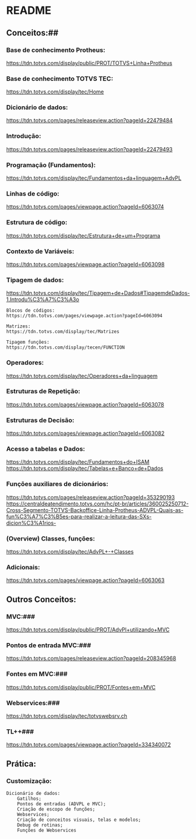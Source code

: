 # README #

## Conceitos:##

### Base de conhecimento Protheus: ###

https://tdn.totvs.com/display/public/PROT/TOTVS+Linha+Protheus

### Base de conhecimento TOTVS TEC: ###
https://tdn.totvs.com/display/tec/Home

### Dicionário de dados: ###
https://tdn.totvs.com/pages/releaseview.action?pageId=22479484

### Introdução: ###
https://tdn.totvs.com/pages/releaseview.action?pageId=22479493

### Programação (Fundamentos): ###
https://tdn.totvs.com/display/tec/Fundamentos+da+linguagem+AdvPL

### Linhas de código: ###
https://tdn.totvs.com/pages/viewpage.action?pageId=6063074

### Estrutura de código: ###
https://tdn.totvs.com/display/tec/Estrutura+de+um+Programa

### Contexto de Variáveis: ###
https://tdn.totvs.com/pages/viewpage.action?pageId=6063098

### Tipagem de dados: ###
https://tdn.totvs.com/display/tec/Tipagem+de+Dados#TipagemdeDados-1.Introdu%C3%A7%C3%A3o

	Blocos de códigos:
	https://tdn.totvs.com/pages/viewpage.action?pageId=6063094

	Matrizes:
	https://tdn.totvs.com/display/tec/Matrizes

	Tipagem funções:
	https://tdn.totvs.com/display/tecen/FUNCTION

### Operadores: ###
https://tdn.totvs.com/display/tec/Operadores+da+linguagem

### Estruturas de Repetição: ###
https://tdn.totvs.com/pages/viewpage.action?pageId=6063078

### Estruturas de Decisão: ###
https://tdn.totvs.com/pages/viewpage.action?pageId=6063082

### Acesso a tabelas e Dados: ###
https://tdn.totvs.com/display/tec/Fundamentos+do+ISAM
https://tdn.totvs.com/display/tec/Tabelas+e+Banco+de+Dados

### Funções auxiliares de dicionários: ###
https://tdn.totvs.com/pages/releaseview.action?pageId=353290193
https://centraldeatendimento.totvs.com/hc/pt-br/articles/360025250712-Cross-Segmento-TOTVS-Backoffice-Linha-Protheus-ADVPL-Quais-as-fun%C3%A7%C3%B5es-para-realizar-a-leitura-das-SXs-dicion%C3%A1rios-

### (Overview) Classes, funções: ###
https://tdn.totvs.com/display/tec/AdvPL+-+Classes

### Adicionais: ###
https://tdn.totvs.com/pages/viewpage.action?pageId=6063063

## Outros Conceitos: ##

### MVC:###
https://tdn.totvs.com/display/public/PROT/AdvPl+utilizando+MVC

### Pontos de entrada MVC:###
https://tdn.totvs.com/pages/releaseview.action?pageId=208345968

### Fontes em MVC:###
https://tdn.totvs.com/display/public/PROT/Fontes+em+MVC

### Webservices:###
https://tdn.totvs.com/display/tec/totvswebsrv.ch

### TL++###
https://tdn.totvs.com/pages/viewpage.action?pageId=334340072

## Prática: ##
### Customização: ###
	Dicionário de dados:    
    	Gatilhos;
    	Pontos de entradas (ADVPL e MVC);
		Criação de escopo de funções;
		Webservices;
		Criação de conceitos visuais, telas e modelos;
		Debug de rotinas; 
		Funções de Webservices







 
